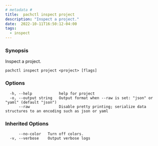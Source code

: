 ```yaml
---
# metadata # 
title:  pachctl inspect project
description: "Inspect a project."
date:  2022-10-11T16:50:12-04:00
tags:
  - inspect
---
```


### Synopsis

Inspect a project.

```
pachctl inspect project <project> [flags]
```

### Options

```
  -h, --help            help for project
  -o, --output string   Output format when --raw is set: "json" or "yaml" (default "json")
      --raw             Disable pretty printing; serialize data structures to an encoding such as json or yaml
```

### Inherited Options

```
      --no-color   Turn off colors.
  -v, --verbose    Output verbose logs
```

